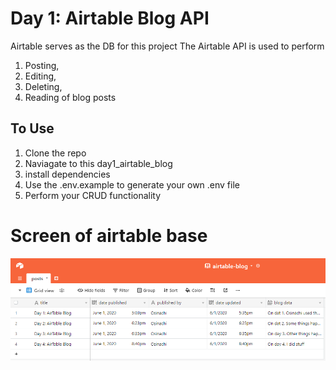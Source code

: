 # Day 1: Airtable Blog API

Airtable serves as the DB for this project
The Airtable API is used to perform

1. Posting,
2. Editing,
3. Deleting,
4. Reading of blog posts

## To Use

1. Clone the repo
2. Naviagate to this day1_airtable_blog
3. install dependencies
4. Use the .env.example to generate your own .env file
5. Perform your CRUD functionality


# Screen of airtable base
![Screenshot of Airtbale base](./screenshots/airtable-blog-shot.PNG)
